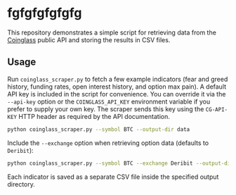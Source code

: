 # fgfgfgfgfgfg

This repository demonstrates a simple script for retrieving data from the
[Coinglass](https://coinglass.com/) public API and storing the results in
CSV files.

## Usage

Run `coinglass_scraper.py` to fetch a few example indicators (fear and
greed history, funding rates, open interest history, and option max pain).
A default API key is included in the script for convenience. You can
override it via the `--api-key` option or the `COINGLASS_API_KEY`
environment variable if you prefer to supply your own key.
The scraper sends this key using the `CG-API-KEY` HTTP header as required
by the API documentation.

```bash
python coinglass_scraper.py --symbol BTC --output-dir data
```

Include the `--exchange` option when retrieving option data (defaults to
`Deribit`):

```bash
python coinglass_scraper.py --symbol BTC --exchange Deribit --output-dir data
```

Each indicator is saved as a separate CSV file inside the specified
output directory.
